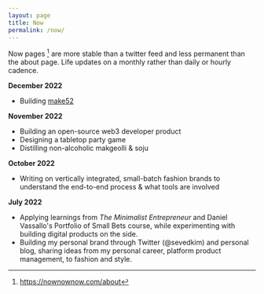 ```yaml
---
layout: page
title: Now
permalink: /now/
---
```

Now pages [^1] are more stable than a twitter feed and less permanent than the about page. Life updates on a monthly rather than daily or hourly cadence.

**December 2022**
* Building [make52](http://make52.com/)

**November 2022**
* Building an open-source web3 developer product
* Designing a tabletop party game
* Distilling non-alcoholic makgeolli & soju

**October 2022**
* Writing on vertically integrated, small-batch fashion brands to understand the end-to-end process & what tools are involved

**July 2022**
* Applying learnings from *The Minimalist Entrepreneur* and Daniel Vassallo's Portfolio of Small Bets course, while experimenting with building digital products on the side.
* Building my personal brand through Twitter (@sevedkim) and personal blog, sharing ideas from my personal career, platform product management, to fashion and style.

[^1]: <https://nownownow.com/about>